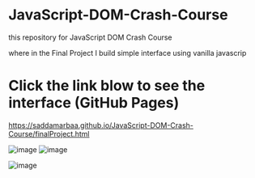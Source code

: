 # JavaScript-DOM-Crash-Course

this repository for JavaScript DOM Crash Course 

where in the Final Project I build simple interface using vanilla javascrip


# Click the link blow to see the interface (GitHub Pages)

https://saddamarbaa.github.io/JavaScript-DOM-Crash-Course/finalProject.html


![image](https://user-images.githubusercontent.com/51326421/101821062-0613fa00-3b5a-11eb-9d10-9f17d4603923.png)
![image](https://user-images.githubusercontent.com/51326421/101821692-e29d7f00-3b5a-11eb-8181-b5d1189455ef.png)


![image](https://user-images.githubusercontent.com/51326421/100547130-a97e2880-3297-11eb-8a28-d175389ee2bc.png)

